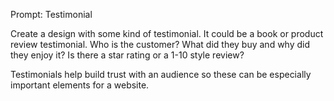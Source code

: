 Prompt: Testimonial

Create a design with some kind of testimonial. It could be a book or product review testimonial. Who is the customer? What did they buy and why did they enjoy it? Is there a star rating or a 1-10 style review?

Testimonials help build trust with an audience so these can be especially important elements for a website.
